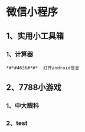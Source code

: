 # 微信小程序

## 1、实用小工具箱

### 1、计算器



	*#*#4636#*#*  打开android信息


## 2、7788小游戏

### 1、中大眼科

### 2、test